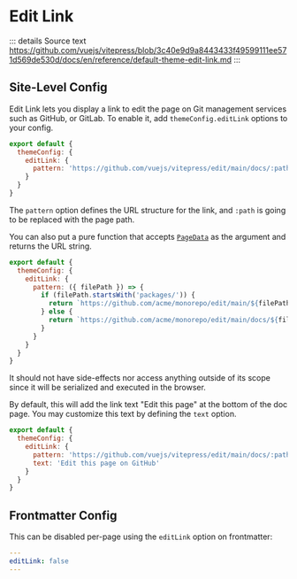 # Edit Link

::: details Source text
https://github.com/vuejs/vitepress/blob/3c40e9d9a8443433f49599111ee571d569de530d/docs/en/reference/default-theme-edit-link.md
:::

## Site-Level Config

Edit Link lets you display a link to edit the page on Git management services such as GitHub, or GitLab. To enable it, add `themeConfig.editLink` options to your config.

```js
export default {
  themeConfig: {
    editLink: {
      pattern: 'https://github.com/vuejs/vitepress/edit/main/docs/:path'
    }
  }
}
```

The `pattern` option defines the URL structure for the link, and `:path` is going to be replaced with the page path.

You can also put a pure function that accepts [`PageData`](./runtime-api#usedata) as the argument and returns the URL string.

```js
export default {
  themeConfig: {
    editLink: {
      pattern: ({ filePath }) => {
        if (filePath.startsWith('packages/')) {
          return `https://github.com/acme/monorepo/edit/main/${filePath}`
        } else {
          return `https://github.com/acme/monorepo/edit/main/docs/${filePath}`
        }
      }
    }
  }
}
```

It should not have side-effects nor access anything outside of its scope since it will be serialized and executed in the browser.

By default, this will add the link text "Edit this page" at the bottom of the doc page. You may customize this text by defining the `text` option.

```js
export default {
  themeConfig: {
    editLink: {
      pattern: 'https://github.com/vuejs/vitepress/edit/main/docs/:path',
      text: 'Edit this page on GitHub'
    }
  }
}
```

## Frontmatter Config

This can be disabled per-page using the `editLink` option on frontmatter:

```yaml
---
editLink: false
---
```
